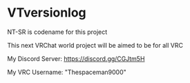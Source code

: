 # VTversionlog

NT-SR is codename for this project


This next VRChat world project will be aimed to be for all VRC


My Discord Server:
https://discord.gg/CGJtm5H

My VRC Username:
"Thespaceman9000"
